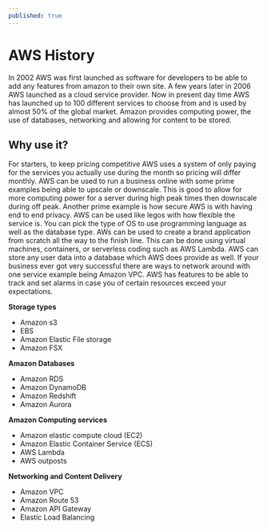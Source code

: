 ```yaml
---
published: true
---
```



# AWS History
In 2002 AWS was first launched as software for developers to be able to add any features from amazon to their own site. A few years later in 2006 AWS launched as a cloud service provider. Now in present day time AWS has launched up to 100 different services to choose from and is used by almost 50% of the global market. Amazon provides computing power, the use of databases, networking and allowing for content to be stored. 



## Why use it?
For starters, to keep pricing competitive AWS uses a system of only paying for the services you actually use during the month so pricing will differ monthly. AWS can be used to run a business online with some prime examples being able to upscale or downscale. This is good to allow for more computing power for a server during high peak times then downscale during off peak. Another prime example is how secure AWS is with having end to end privacy. AWS can be used like legos with how flexible the service is. You can pick the type of OS to use programming language as well as the database type. AWs can be used to create a brand application from scratch all the way to the finish line. This can be done using virtual machines, containers, or serverless coding such as AWS Lambda. AWS can store any user data into a database which AWS does provide as well. If your business ever got very successful there are ways to network around with one service example being Amazon VPC. AWS has features to be able to track and set alarms in case you of certain resources exceed your expectations. 


**Storage types**
- Amazon s3
- EBS
-  Amazon Elastic File storage
- Amazon FSX

**Amazon Databases**
- Amazon RDS
- Amazon DynamoDB
- Amazon Redshift
- Amazon Aurora

**Amazon Computing services**
- Amazon elastic compute cloud (EC2)
- Amazon Elastic Container Service (ECS)
- AWS Lambda
- AWS outposts

**Networking and Content Delivery**
- Amazon VPC
- Amazon Route 53
- Amazon API Gateway
- Elastic Load Balancing

